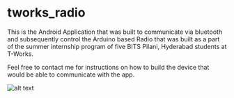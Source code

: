 # tworks_radio

This is the Android Application that was built to communicate via bluetooth 
and subsequently control the Arduino based Radio that was built as a part of 
the summer internship program of five BITS Pilani, Hyderabad students at T-Works. 

Feel free to contact me for instructions on how to build the device that would be able to communicate with the app. 

![alt text](tworks_radio/37000410_2534142219945397_4982948098209742848_n.jpg)
